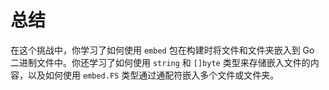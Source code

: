 # 总结

在这个挑战中，你学习了如何使用 `embed` 包在构建时将文件和文件夹嵌入到 Go 二进制文件中。你还学习了如何使用 `string` 和 `[]byte` 类型来存储嵌入文件的内容，以及如何使用 `embed.FS` 类型通过通配符嵌入多个文件或文件夹。
